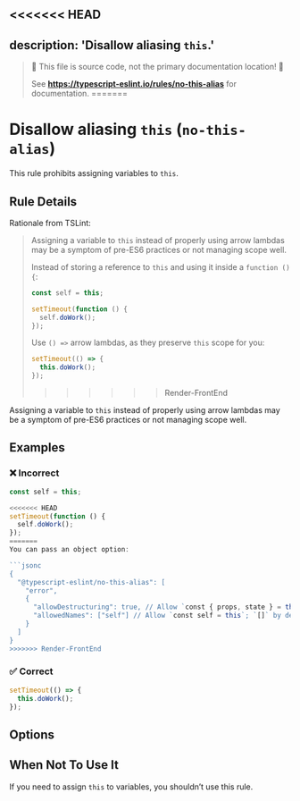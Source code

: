 <<<<<<< HEAD
---
description: 'Disallow aliasing `this`.'
---

> 🛑 This file is source code, not the primary documentation location! 🛑
>
> See **https://typescript-eslint.io/rules/no-this-alias** for documentation.
=======
# Disallow aliasing `this` (`no-this-alias`)

This rule prohibits assigning variables to `this`.

## Rule Details

Rationale from TSLint:

> Assigning a variable to `this` instead of properly using arrow lambdas may be a symptom of pre-ES6 practices
> or not managing scope well.
>
> Instead of storing a reference to `this` and using it inside a `function () {`:
>
> ```js
> const self = this;
>
> setTimeout(function () {
>   self.doWork();
> });
> ```
>
> Use `() =>` arrow lambdas, as they preserve `this` scope for you:
>
> ```js
> setTimeout(() => {
>   this.doWork();
> });
> ```
>>>>>>> Render-FrontEnd

Assigning a variable to `this` instead of properly using arrow lambdas may be a symptom of pre-ES6 practices
or not managing scope well.

## Examples

<!--tabs-->

### ❌ Incorrect

```js
const self = this;

<<<<<<< HEAD
setTimeout(function () {
  self.doWork();
});
=======
You can pass an object option:

```jsonc
{
  "@typescript-eslint/no-this-alias": [
    "error",
    {
      "allowDestructuring": true, // Allow `const { props, state } = this`; false by default
      "allowedNames": ["self"] // Allow `const self = this`; `[]` by default
    }
  ]
}
>>>>>>> Render-FrontEnd
```

### ✅ Correct

```js
setTimeout(() => {
  this.doWork();
});
```

## Options

## When Not To Use It

If you need to assign `this` to variables, you shouldn’t use this rule.
